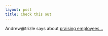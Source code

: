 ```yaml
---
layout: post
title: Check this out
---
```


Andrew@trizle says about [praising employees...](http://www.trizle.com/how-to-praise-your-employees/)
